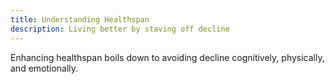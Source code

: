 ```yaml
---
title: Understanding Healthspan
description: Living better by staving off decline
---
```


Enhancing healthspan boils down to avoiding decline cognitively, physically, and emotionally.
